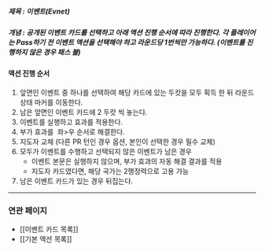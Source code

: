 ##### 제목 : 이벤트(Evnet)
##### 개념 : 공개된 이벤트 카드를 선택하고 아래 액션 진행 순서에 따라 진행한다. 각 플레이어는 Pass하기 전 이벤트 액션을 선택해야 하고 라운드당 1번씩만 가능하다. (이벤트를 진행하지 않은 경우 패스 불)

#### 액션 진행 순서
1. 앞면인 이벤트 중 하나를 선택하여 해당 카드에 있는 두캇을 모두 획득 한 뒤 라운드상태 마커를 이동한다.
2. 남은 앞면인 이벤트 카드에 2 두캇 씩 놓는다.
3. 이벤트를 실행하고 효과를 적용한다.
4. 부가 효과를  좌>우 순서로 해결한다.
5. 지도자 교체 (다른 PR 턴인 경우 옵션, 본인이 선택한 경우 필수 교체)
6. 모두가 이벤트를 수행하고 선택되지 않은 이벤트가 남은 경우
   - 이벤트 본문은 실행하지 않으며, 부가 효과의 자동 해결 결과를 적용
   - 지도자 카드였다면, 해당 국가는 2행정력으로 고용 가능
7. 남은 이벤트 카드가 있는 경우 뒤집는다.

---
### 연관 페이지
- [[이벤트 카드 목록]]
- [[기본 액션 목록]]
